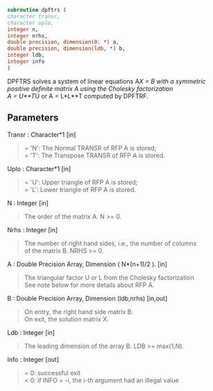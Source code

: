```fortran  
subroutine dpftrs (  
character transr,  
character uplo,  
integer n,  
integer nrhs,  
double precision, dimension(0: *) a,  
double precision, dimension(ldb, *) b,  
integer ldb,  
integer info  
)  
```  
  
DPFTRS solves a system of linear equations A*X = B with a symmetric  
positive definite matrix A using the Cholesky factorization  
A = U**T*U or A = L*L**T computed by DPFTRF.  
  
## Parameters  
Transr : Character*1 [in]  
> = 'N':  The Normal TRANSR of RFP A is stored;  
> = 'T':  The Transpose TRANSR of RFP A is stored.  
  
Uplo : Character*1 [in]  
> = 'U':  Upper triangle of RFP A is stored;  
> = 'L':  Lower triangle of RFP A is stored.  
  
N : Integer [in]  
> The order of the matrix A.  N >= 0.  
  
Nrhs : Integer [in]  
> The number of right hand sides, i.e., the number of columns  
> of the matrix B.  NRHS >= 0.  
  
A : Double Precision Array, Dimension ( N*(n+1)/2 ). [in]  
> The triangular factor U or L from the Cholesky factorization  
> See note below for more details about RFP A.  
  
B : Double Precision Array, Dimension (ldb,nrhs) [in,out]  
> On entry, the right hand side matrix B.  
> On exit, the solution matrix X.  
  
Ldb : Integer [in]  
> The leading dimension of the array B.  LDB >= max(1,N).  
  
Info : Integer [out]  
> = 0:  successful exit  
> < 0:  if INFO = -i, the i-th argument had an illegal value  
  
